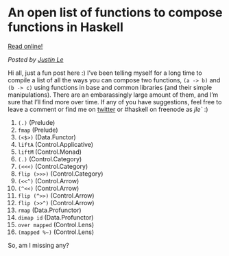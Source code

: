 An open list of functions to compose functions in Haskell
=========================================================

[Read online!](https://blog.jle.im/entry/an-open-list-of-functions-to-compose-functions.html)

*Posted by [Justin Le](https://blog.jle.im/)*

Hi all, just a fun post here :) I’ve been telling myself for a long time
to compile a list of all the ways you can compose two functions,
`(a -> b)` and `(b -> c)` using functions in base and common libraries
(and their simple manipulations). There are an embarassingly large
amount of them, and I’m sure that I’ll find more over time. If any of
you have suggestions, feel free to leave a comment or find me on
[twitter](https://twitter.com/mstk "Twitter") or \#haskell on freenode
as *jle\`* :)

1.  `(.)` (Prelude)
2.  `fmap` (Prelude)
3.  `(<$>)` (Data.Functor)
4.  `liftA` (Control.Applicative)
5.  `liftM` (Control.Monad)
6.  `(.)` (Control.Category)
7.  `(<<<)` (Control.Category)
8.  `flip (>>>)` (Control.Category)
9.  `(<<^)` (Control.Arrow)
10. `(^<<)` (Control.Arrow)
11. `flip (^>>)` (Control.Arrow)
12. `flip (>>^)` (Control.Arrow)
13. `rmap` (Data.Profunctor)
14. `dimap id` (Data.Profunctor)
15. `over mapped` (Control.Lens)
16. `(mapped %~)` (Control.Lens)

So, am I missing any?

